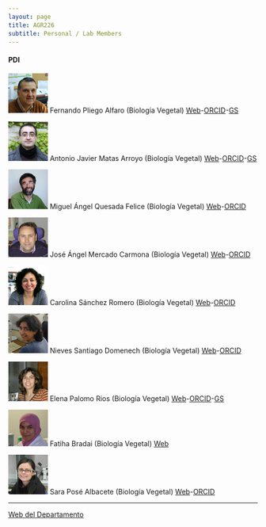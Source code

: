 ```yaml
---
layout: page
title: AGR226
subtitle: Personal / Lab Members
---
```


#### PDI

![Fernando](/fotos/fernando.jpg) Fernando Pliego Alfaro (Biología Vegetal) [Web](https://www.uma.es/departamento-de-biologia-vegetal-botanica-y-fisiologia-vegetal/info/71741/fernando-pliego-alfaro/)-[ORCID](http://orcid.org/0000-0001-8176-072X)-[GS](https://scholar.google.es/citations?user=ofaUQdQAAAAJ&hl=es)

![Antonio](/fotos/antonio.jpg) Antonio Javier Matas Arroyo (Biología Vegetal) [Web](http://goo.gl/rwRLGT)-[ORCID](http://orcid.org/0000-0003-4348-3930)-[GS](https://scholar.google.es/citations?user=oGQLLGoAAAAJ)

![Miguel Ángel](/fotos/MigueA.JPG) Miguel Ángel Quesada Felice (Biología Vegetal) [Web](https://www.uma.es/departamento-de-biologia-vegetal-botanica-y-fisiologia-vegetal/info/49948/miguel-angel-quesada-felice-dpto-bioveg/)-[ORCID](http://orcid.org/0000-0002-1720-4005)

![José Ángel](/fotos/jose-angel.jpg) José Ángel Mercado Carmona (Biología Vegetal) [Web](https://www.uma.es/departamento-de-biologia-vegetal-botanica-y-fisiologia-vegetal/info/71743/jose-angel-mercado-carmona/)-[ORCID](http://orcid.org/0000-0003-4351-6261)

![Carolina](/fotos/Carolina.JPG) Carolina Sánchez Romero (Biología Vegetal) [Web](https://www.uma.es/departamento-de-biologia-vegetal-botanica-y-fisiologia-vegetal/info/71747/carolina-sanchez-romero/?set_language=en)-[ORCID](http://orcid.org/0000-0001-6727-1022)

![Nieves](/fotos/nievess.JPG) Nieves Santiago Domenech (Biología Vegetal) [Web](https://www.uma.es/departamento-de-biologia-vegetal-botanica-y-fisiologia-vegetal/info/50257/personal-administracion-dpto-bioveg/)-[ORCID](http://orcid.org/0000-0003-2319-1607)

![Elena](/fotos/elena.jpg) Elena Palomo Rios (Biología Vegetal) [Web](https://duma.uma.es/duma/buscador/persona/4ef824af-3379-434f-bfda-f85dd09bbe14/)-[ORCID](http://orcid.org/0000-0002-4538-6037)-[GS](https://scholar.google.es/citations?user=8VFe4IYAAAAJ&hl=es)

![Fatiha](/fotos/fatiha.jpg) Fatiha Bradai (Biología Vegetal) [Web](https://www.uma.es/departamento-de-biologia-vegetal-botanica-y-fisiologia-vegetal/info/76793/fatiha-bradai/)

![Sara](/fotos/sarita.JPG) Sara Posé Albacete (Biología Vegetal) [Web](https://duma.uma.es/duma/buscador/persona/6d5bf3d2-1e9e-4bac-b095-3868fcd028f8/)-[ORCID](http://orcid.org/0000-0002-8295-3088)

---

[Web del Departamento](https://www.uma.es/departamento-de-biologia-vegetal-botanica-y-fisiologia-vegetal/info/50092/mejora-y-biotecnologia-de-especies-hortofruticolas-dpto-bioveg/?set_language=en)

